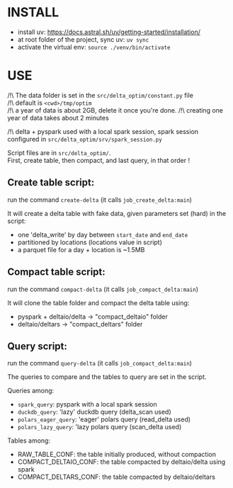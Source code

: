 # INSTALL
- install uv: https://docs.astral.sh/uv/getting-started/installation/
- at root folder of the project, sync uv: `uv sync`
- activate the virtual env: `source ./venv/bin/activate`


# USE

/!\ The data folder is set in the `src/delta_optim/constant.py` file  
/!\ default is `<cwd>/tmp/optim`  
/!\ a year of data is about 2GB, delete it once you're done.
/!\ creating one year of data takes about 2 minutes

/!\ delta + pyspark used with a local spark session,
spark session configured in `src/delta_optim/srv/spark_session.py`

Script files are in `src/delta_optim/`.  
First, create table, then compact, and last query, in that order !


## Create table script:  
run the command `create-delta` (it calls `job_create_delta:main`)  

It will create a delta table with fake data, given parameters set (hard) in the script:
- one 'delta_write' by day between `start_date` and `end_date`
- partitioned by locations (locations value in script)
- a parquet file for a day + location is ~1.5MB


## Compact table script:
run the command `compact-delta` (it calls `job_compact_delta:main`)  

It will clone the table folder and compact the delta table using:
- pyspark + deltaio/delta -> "compact_deltaio" folder
- deltaio/deltars -> "compact_deltars" folder

## Query script:
run the command `query-delta` (it calls `job_compact_delta:main`)  

The queries to compare and the tables to query are set in the script.  

Queries among:
- `spark_query`: pyspark with a local spark session
- `duckdb_query`: 'lazy' duckdb query (delta_scan used)
- `polars_eager_query`: 'eager' polars query (read_delta used)
- `polars_lazy_query`: 'lazy polars query (scan_delta used)

Tables among:
- RAW_TABLE_CONF: the table initially produced, without compaction
- COMPACT_DELTAIO_CONF: the table compacted by deltaio/delta using spark
- COMPACT_DELTARS_CONF: the table compacted by deltaio/deltars
